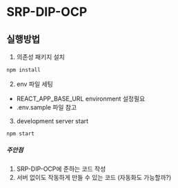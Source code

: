 # SRP-DIP-OCP

## 실행방법

1. 의존성 패키지 설치

```bash
npm install
```

2. env 파일 세팅

- REACT_APP_BASE_URL environment 설정필요
- .env.sample 파일 참고

3. development server start

```bash
npm start
```

##### 주안점
1. SRP-DIP-OCP에 준하는 코드 작성
2. 서버 없이도 작동하게 만들 수 있는 코드 (자동화도 가능할까?)
